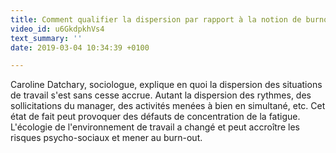 ```yaml
---
title: Comment qualifier la dispersion par rapport à la notion de burnout ?
video_id: u6GkdpkhVs4
text_summary: ''
date: 2019-03-04 10:34:39 +0100

---
```

Caroline Datchary, sociologue, explique en quoi la dispersion des situations de travail s'est sans cesse accrue. Autant la dispersion des rythmes, des sollicitations du manager, des activités menées à bien en simultané, etc. Cet état de fait peut provoquer des défauts de concentration de la fatigue. L'écologie de l'environnement de travail a changé et peut accroître les risques psycho-sociaux et mener au burn-out.